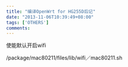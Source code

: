 ```yaml
---
title: "编译OpenWrt for HG255D后记"
date: "2013-11-06T10:39:49+08:00"
tags: ['OTHERS']
comments: 
---
```



使能默认开启wifi

/package/mac80211/files/lib/wifi／mac80211.sh
